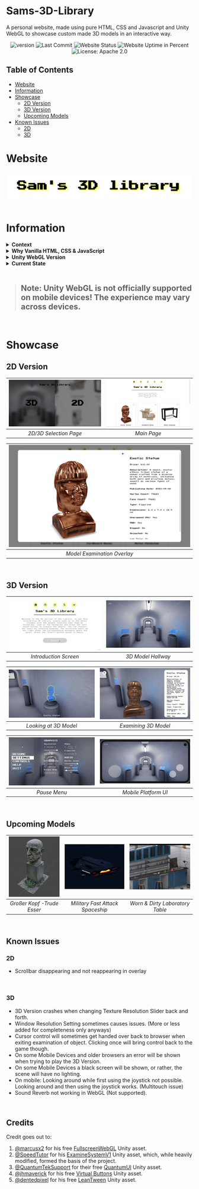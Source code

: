 # Sams-3D-Library
A personal website, made using pure HTML, CSS and Javascript and Unity WebGL to showcase custom made 3D models in an interactive way.

<div align="center">

![version](https://img.shields.io/badge/version-1.1.0-blue)
![Last Commit](https://img.shields.io/github/last-commit/abullard1/Sams-3D-Library?color=blue)
![Website Status](https://img.shields.io/website?url=https://sams3dlibrary.live/)
![Website Uptime in Percent](https://img.shields.io/uptimerobot/ratio/m795243022-d466d050de7758578b1eccd1?label=Website%20Uptime)
![License: Apache 2.0](https://img.shields.io/badge/License-Apache%202.0-blue.svg)

</div>

## Table of Contents
- [Website](#Website)
- [Information](#Information)
- [Showcase](#Showcase)
    - [2D Version](#2D-Version)
    - [3D Version](#3D-Version)
    - [Upcoming Models](#Upcoming-Models)
- [Known Issues](#Known-Issues)
    - [2D](#2D)
    - [3D](#3D)


# Website
<div align="center">
  <a href="https://sams3dlibrary.space/">
    <img src="Showcase-Files/Images/Sams-3D-Library-Intro-Logo.png" alt="Sam's 3D Library" title="Click to enter Sam's 3D Library!">
  </a>
</div>

<br>

# Information

<details>
  <summary><b>Context</b></summary>
  <br>
This project started in summer 2022 after I had finished two projects for university pertaining to 3D modeling with Blender. I wanted to have my own little place on the web where I could showcase some of the 3D models that I had created for these projects, to ensure that they wouldn't just sit on a hard drive somewhere, never to be seen again. 3D models take a lot of time to create; so in my opinion, they deserve all the attention they can get.
  <br/>
  <br/>
</details>

<details>
  <summary><b>Why Vanilla HTML, CSS & JavaScript</b></summary>
  <br/>
Initially, I began with just a regular 2D website, which started out as part of some coursework on HTML and CSS. I thought about reworking the website, making heavier use of frameworks such as Bootstrap or others, but deliberately opted not to, in order to get a clearer grasp of HTML, CSS, and JavaScript, which would benefit me more in the longterm. <i>I believe it is important to get hands-on experience with any new language first, before efficient use of the frameworks and technologies that build on them can be made.</i>
  <br/>
  <br/>
</details>

<details>
  <summary><b>Unity WebGL Version</b></summary>
  <br/>
During the making of the 2D website, I had the idea of also creating an interactive WebGL version of the website in Unity. I have always been interested in game development, which is why I initially picked up 3D modeling in the first place some three to four years ago. I felt like adding a Unity WebGL version of the 3D library was simply the natural next step. The 3D Version also has mobile support. It will automatically detect if you are on a mobile device and enable a mobile UI letting you play using an onscreen joystick and buttons. <b>The 3D Version Unity Project project can be downloaded <a href="https://1drv.ms/f/s!AoSv6FFo-Lzghu5nlYwWkQcQLO_zBw?e=tdPvvu">here</a>.</b>
  <br/>
  <br/>
</details>

<details>
  <summary><b>Current State</b></summary>
  <br/>
Currently, six 3D models are displayed on the website, all of which can be downloaded/purchased on CGTrader and TurboSquid (or ripped from the files of this repository if you're smart). More 3D models will be uploaded further down the line, some of which can be seen under <a href="#Upcoming-Models">Upcoming Models</a>. I highly appreciate any visits to the <a href="https://sams3dlibrary.space/">Website</a>.
  <br/>
  <br/>
</details>

<br/>

> ## **Note: Unity WebGL is not officially supported on mobile devices! The experience may vary across devices.**

<br/>

# Showcase

## 2D Version

| ![2D/3D Selection Page](Showcase-Files/Images/Sams-3D-Library-2D-Showcase-1.png) | ![Main Page](Showcase-Files/Images/Sams-3D-Library-2D-Showcase-2.png) |
|:---:|:---:|
| *2D/3D Selection Page* | *Main Page* |

| ![Model Inspection Overlay](Showcase-Files/Images/Sams-3D-Library-2D-Showcase-3.png) |
|:---:|
| *Model Examination Overlay* |

<br/>

## 3D Version

| ![Introduction Screen](Showcase-Files/Images/Sams-3D-Library-3D-Showcase-1.png) | ![3D Model Hallway](Showcase-Files/Images/Sams-3D-Library-3D-Showcase-2.png) |
|:---:|:---:|
| *Introduction Screen* | *3D Model Hallway* |

| ![Looking at 3D Model](Showcase-Files/Images/Sams-3D-Library-3D-Showcase-3.png) | ![Examining 3D Model](Showcase-Files/Images/Sams-3D-Library-3D-Showcase-4.png) |
|:---:|:---:|
| *Looking at 3D Model* | *Examining 3D Model* |

| ![Pause Menu](Showcase-Files/Images/Sams-3D-Library-3D-Showcase-5.png) | ![Mobile Platform UI](Showcase-Files/Images/Sams-3D-Library-3D-Showcase-6.png) |
|:---:|:---:|
| *Pause Menu* | *Mobile Platform UI* |

<br/>

## Upcoming Models

| ![Großer Kopf](Showcase-Files/Images/Sams-3D-Library-Upcoming-Model-1.png) | ![Military Fast Attack Spaceship](Showcase-Files/Images/Sams-3D-Library-Upcoming-Model-2.png) | ![Worn/Dirty Laboratory Table](Showcase-Files/Images/Sams-3D-Library-Upcoming-Model-3.png) |
|:---:|:---:|:---:|
| *Großer Kopf -Trude Esser* | *Military Fast Attack Spaceship* | *Worn & Dirty Laboratory Table* |

<br/>

## Known Issues
### 2D
* Scrollbar disappearing and not reappearing in overlay

<br/>

### 3D
* 3D Version crashes when changing Texture Resolution Slider back and forth.
* Window Resolution Setting sometimes causes issues. (More or less added for completeness only anyways)
* Cursor control will sometimes get handed over back to browser when exiting examination of object. Clicking once will bring control back to the game though.
* On some Mobile Devices and older browsers an error will be shown when trying to play the 3D Version.
* On some Mobile Devices a black screen will be shown, or rather, the scene will have no lighting.
* On mobile: Looking around while first using the joystick not possible. Looking around and then using the joystick works. (Multitouch issue)
* Sound Reverb not working in WebGL (Not supported).

<br/>

## Credits
Credit goes out to:
1. [@marcusx2](https://github.com/marcusx2) for his free [FullscreenWebGL](https://assetstore.unity.com/packages/tools/camera/fullscreenwebgl-180047) Unity asset.
2. [@SpeedTutor](https://twitter.com/SpeedTutor) for his [ExamineSystemV1](https://assetstore.unity.com/packages/templates/systems/examine-system-v1-169389) Unity asset, which, while heavily modified, formed the basis of the project.
3. [@QuantumTekSupport](https://github.com/QuantumTekSupport) for their free [QuantumUI](https://assetstore.unity.com/packages/tools/gui/quantum-ui-162077) Unity asset.
4. [@jhmaverick](https://github.com/jhmaverick) for his free [Virtual Buttons](https://assetstore.unity.com/packages/tools/input-management/virtual-buttons-200159) Unity asset.
5. [@dentedpixel](https://github.com/dentedpixel) for his free [LeanTween](https://assetstore.unity.com/packages/tools/animation/leantween-3595) Unity asset.
